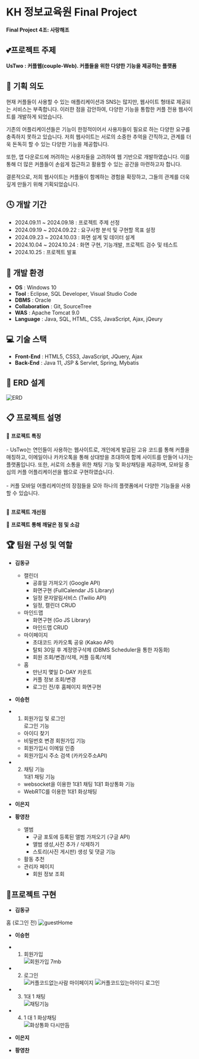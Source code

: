 # KH 정보교육원 Final Project
**Final Project 4조: 사랑해조**

## 💕프로젝트 주제
**UsTwo : 커플웹(couple-Web). 커플들을 위한 다양한 기능을 제공하는 플랫폼**

## 💑 기획 의도

현재 커플들이 사용할 수 있는 애플리케이션과 SNS는 많지만, 웹사이트 형태로 제공되는 서비스는 부족합니다. 이러한 점을 감안하여, 다양한 기능을 통합한 커플 전용 웹사이트를 개발하게 되었습니다.

기존의 어플리케이션들은 기능이 한정적이어서 사용자들이 필요로 하는 다양한 요구를 충족하지 못하고 있습니다. 저희 웹사이트는 서로의 소중한 추억을 간직하고, 관계를 더욱 돈독히 할 수 있는 다양한 기능을 제공합니다.

또한, 앱 다운로드에 꺼려하는 사용자들을 고려하여 웹 기반으로 개발하였습니다. 이를 통해 더 많은 커플들이 손쉽게 접근하고 활용할 수 있는 공간을 마련하고자 합니다.

결론적으로, 저희 웹사이트는 커플들이 함께하는 경험을 확장하고, 그들의 관계를 더욱 깊게 만들기 위해 기획되었습니다.


## 🕓 개발 기간
- 2024.09.11 ~ 2024.09.18 : 프로젝트 주제 선정
- 2024.09.19 ~ 2024.09.22 : 요구사항 분석 및 구현할 목표 설정
- 2024.09.23 ~ 2024.10.03 : 화면 설계 및 데이터 설계
- 2024.10.04 ~ 2024.10.24 : 화면 구현, 기능개발, 프로젝트 검수 및 테스트
- 2024.10.25 : 프로젝트 발표

## 🔎 개발 환경
- **OS** : Windows 10
- **Tool** : Eclipse, SQL Developer, Visual Studio Code
- **DBMS** : Oracle
- **Collaboration** : Git, SourceTree
- **WAS** : Apache Tomcat 9.0
- **Language** : Java, SQL, HTML, CSS, JavaScript, Ajax, jQeury

## 💻 기술 스택
- **Front-End** : HTML5, CSS3, JavaScript, JQuery, Ajax
- **Back-End** : Java 11, JSP & Servlet, Spring, Mybatis

## 🔑 ERD 설계
![ERD](https://github.com/user-attachments/assets/dcfa2079-3f9d-41a2-862e-9611bdfce516)

## 📋 프로젝트 설명 
📌 **프로젝트 특징**
    <br><br>
    - UsTwo는 연인들이 사용하는 웹사이트로, 개인에게 발급된 고유 코드를 통해 커플을 매칭하고, 이메일이나 카카오톡을 통해 상대방을 초대하여 함께 사이트를 만들어 나가는 플랫폼입니다. 또한, 서로의 소통을 위한 채팅 기능 및 화상채팅을 제공하며, 모바일 중심의 커플 어플리케이션을 웹으로 구현하였습니다.
    <br><br>
    - 커플 모바일 어플리케이션의 장점들을 모아 하나의 플랫폼에서 다양한 기능들을 사용할 수 있습니다.
    <br><br>

 
    

📌 **프로젝트 개선점**

📌 **프로젝트 통해 깨달은 점 및 소감**



## 🏆 팀원 구성 및 역할

- **김동규**
    - 캘린더
        - 공휴일 가져오기 (Google API)
        - 화면구현 (FullCalendar JS Library)
        - 일정 문자알림서비스 (Twilio API)
        - 일정, 캘린더 CRUD
    - 마인드맵
        - 화면구현 (Go JS Library)
        - 마인드맵 CRUD
    - 마이페이지
        - 초대코드 카카오톡 공유 (Kakao API)
        - 탈퇴 30일 후 계정영구삭제 (DBMS Scheduler을 통한 자동화)
        - 회원 조회/변경/삭제, 커플 등록/삭제
    - 홈
        - 만난지 몇일 D-DAY 카운트
        - 커플 정보 조회/변경
        - 로그인 전/후 홈페이지 화면구현

- **이승헌**
- 1. 회원가입 및 로그인 <br>
  로그인 기능 <br>
  - 아이디 찾기
  - 비밀번호 변경
  회원가입 기능<br>
  - 회원가입시 이메일 인증<br>
  - 회원가입시 주소 검색 (카카오주소API)
- 2. 채팅 기능<br>
  1대1 채팅 기능 <br>
  - websocket을 이용한 1대1 채팅
  1대1 화상통화 기능 <br>
  - WebRTC를 이용한 1대1 화상채팅 
- **이은지**

- **황영찬**
    - 앨범
        - 구글 포토에 등록된 앨범 가져오기 (구글 API)
        - 앨범 생성,사진 추가 / 삭제하기
        - 스토리(사진 게시판) 생성 및 댓글 기능
    - 활동 추천
    - 관리자 페이지
        - 회원 정보 조회

## 👊프로젝트 구현

- **김동규**

홈 (로그인 전)
![guestHome](https://github.com/user-attachments/assets/9bd048f1-e3c6-4067-902f-3a4ca8d6bc18)

- **이승헌**
- 1. 회원가입 <br>
![회원가입 7mb](https://github.com/user-attachments/assets/c39e481a-6cd3-4466-b823-e341ea4206b2)
- 2. 로그인<br>
![커플코드없는사람 마이페이지](https://github.com/user-attachments/assets/e221204c-4007-4df2-89eb-0db56026b425)
![커플코드있는아이디 로그인](https://github.com/user-attachments/assets/f9a61c47-9985-4888-8972-13cfd08887ef)
- 3. 1대 1 채팅<br>
![채팅기능](https://github.com/user-attachments/assets/8e48e5f1-cdd0-474c-a3c3-43f22f0ceac5)
- 4. 1 대 1 화상채팅 <br>
![화상통화 다시만듬](https://github.com/user-attachments/assets/2b804ecb-7062-47fc-93a3-675d3b1e6a6b)

- **이은지**

- **황영찬**